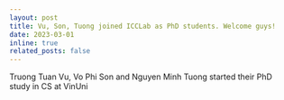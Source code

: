 ```yaml
---
layout: post
title: Vu, Son, Tuong joined ICCLab as PhD students. Welcome guys!
date: 2023-03-01 
inline: true
related_posts: false
---
```



Truong Tuan Vu, Vo Phi Son and Nguyen Minh Tuong started their PhD study in CS at VinUni
